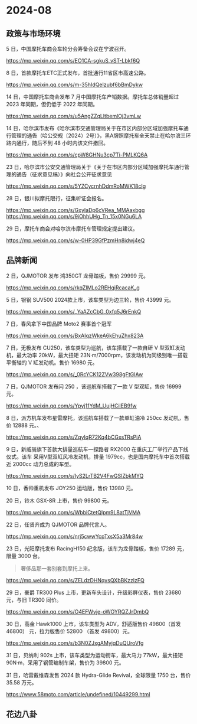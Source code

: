 # 2024-08

## 政策与市场环境

5 日，中国摩托车商会车轮分会筹备会议在宁波召开。

https://mp.weixin.qq.com/s/EO1CA-sgkuS_vST-Lbkf6Q

8 日，首款摩托车ETC正式发布，首批通行11省区市高速公路。

https://mp.weixin.qq.com/s/m-35hIdQeIzubf6bBmDykw

14 日，中国摩托车商会发布 7 月中国摩托车产销数据。摩托车总体销量超过 2023 年同期，但仍低于 2022 年同期。

https://mp.weixin.qq.com/s/u5AngZZqLltbemlOj3vmLw

14 日，哈尔滨市发布《哈尔滨市交通管理局关于在市区内部分区域加强摩托车通行管理的通告（哈公交规〔2024）2号）》，黑A牌照摩托车全天禁止在哈尔滨三环路内通行，随后不到 48 小时内该文件撤回。

https://mp.weixin.qq.com/s/cpW8GHNu3cp7Ti-PMLKQ6A

23 日，哈尔滨市公安交通管理局关于《关于在市区内部分区域加强摩托车通行管理的通告（征求意见稿）》向社会公开征求意见

https://mp.weixin.qq.com/s/5YZCycrnhDdmRoMWK18cIg

28 日，银川拟摩托限行，征集听证会报名。

https://mp.weixin.qq.com/s/GxyIaDp6cVRea_MMAaxbgg
https://mp.weixin.qq.com/s/9iOhhUHg_Tn_15x0NGu6LA

29 日，摩托车商会对哈尔滨市摩托车管理规定提出建议。

https://mp.weixin.qq.com/s/w-0HP39GfPzmHn8idwj4eQ

## 品牌新闻

2 日，QJMOTOR 发布 鸿350GT 龙骨踏板，售价 29999 元。

https://mp.weixin.qq.com/s/rkqZlMLo2REHqiRcacaK_g

5 日，银钢 SUV500 2024款上市，该车类型为边三轮，售价 43999 元。

https://mp.weixin.qq.com/s/_YaAZcCbG_0xfq5J6rEnkQ

7 日，春风拿下中国品牌 Moto2 赛事首个冠军

https://mp.weixin.qq.com/s/BxAIqzWkeA6kEhuZhx823A

7 日，无极发布 CU250，该车类型为巡航，该车搭载了一款自研 V 型双缸发动机，最大功率 20kW，最大扭矩 23N·m/7000rpm，该发动机为同级别唯一搭载平衡轴的 V 缸发动机。售价 16980 元。

https://mp.weixin.qq.com/s/_0RcYCK12ZVw398gFtGIAw

7 日，QJMOTOR 发布闪 250 ，该巡航车搭载了一款 V 型双缸，售价 16999 元。

https://mp.weixin.qq.com/s/Ypyj11YdM_UujHCilEB9fw

8 日，派方机车发布星雷摩托，该巡航车搭载了一款单缸油冷 250cc 发动机，售价 12888 元。、

https://mp.weixin.qq.com/s/ZqyIqR72Kq4bCGxsTRsPiA

9 日，新威骑旗下首款大排量巡航车—探路者 RX2000 在重庆工厂举行产品下线仪式。该车 采用V型双缸风冷发动机，排量 1979cc，也是国内摩托车中首次搭载近 2000cc 动力总成的车型。

https://mp.weixin.qq.com/s/IyS2LrTB2V4FwGSlZbkMYQ

10 日，香帅重机发布 JOY250 运动版，售价 13980 元。

20 日，铃木 GSX-8R 上市，售价 99800 元。

https://mp.weixin.qq.com/s/WbbiCtetQlpm9L8atTjVMA

22 日，任贤齐成为 QJMOTOR 品牌代言人。

https://mp.weixin.qq.com/s/nrj5cwwYcpTxsX5a3Mr84w

23 日，光阳摩托发布 RacingH150 纪念版，该车为龙骨踏板，售价 17289 元，限量 3000 台。

> 奢侈品那一套别套到摩托上来。

https://mp.weixin.qq.com/s/ZELdzDHNqvsQXbBKzzlzFQ

29 日，豪爵 TR300 Plus 上市，更新车头设计，升级彩屏仪表，售价 23680 元，与旧 TR300 同价。

https://mp.weixin.qq.com/s/O4EFWvje-oWOYRQZJrDmbQ

30 日，高金 Hawk1000 上市，该车类型为 ADV，舒适版售价 49800（首发 46800） 元，拉力版售价 52800 （首发 49800）元。

https://mp.weixin.qq.com/s/b3N0ZJxgAMyjqDuQUroVfg

31 日，贝纳利 902s 上市，该车类型为运动街车，最大马力 77kW，最大扭矩 90N·m，采用了钢管编制车架，售价为 39800 元。

31 日，哈雷戴维森发售 2024 款 Hydra-Glide Revival，全球限量 1750 台，售价 35.58 万元。

https://www.58moto.com/article/undefined/10449299.html

## 花边八卦

